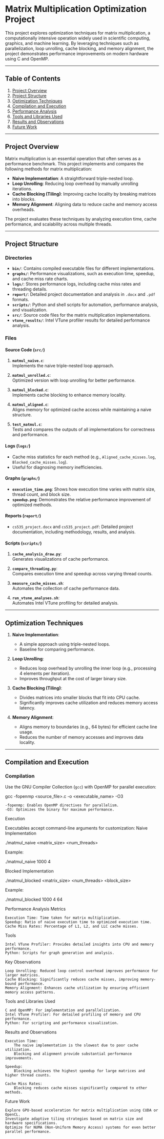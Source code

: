 # Matrix Multiplication Optimization Project

This project explores optimization techniques for matrix multiplication, a computationally intensive operation widely used in scientific computing, graphics, and machine learning. By leveraging techniques such as parallelization, loop unrolling, cache blocking, and memory alignment, the project demonstrates performance improvements on modern hardware using C and OpenMP.

---

## **Table of Contents**
1. [Project Overview](#project-overview)
2. [Project Structure](#project-structure)
3. [Optimization Techniques](#optimization-techniques)
4. [Compilation and Execution](#compilation-and-execution)
5. [Performance Analysis](#performance-analysis)
6. [Tools and Libraries Used](#tools-and-libraries-used)
7. [Results and Observations](#results-and-observations)
8. [Future Work](#future-work)

---

## **Project Overview**

Matrix multiplication is an essential operation that often serves as a performance benchmark. This project implements and compares the following methods for matrix multiplication:
- **Naive Implementation**: A straightforward triple-nested loop.
- **Loop Unrolling**: Reducing loop overhead by manually unrolling iterations.
- **Cache Blocking (Tiling)**: Improving cache locality by breaking matrices into blocks.
- **Memory Alignment**: Aligning data to reduce cache and memory access overheads.

The project evaluates these techniques by analyzing execution time, cache performance, and scalability across multiple threads.

---

## **Project Structure**

### **Directories**
- **`bin/`**: Contains compiled executable files for different implementations.
- **`graphs/`**: Performance visualizations, such as execution time, speedup, and cache miss rate charts.
- **`logs/`**: Stores performance logs, including cache miss rates and threading details.
- **`report/`**: Detailed project documentation and analysis in `.docx` and `.pdf` formats.
- **`scripts/`**: Python and shell scripts for automation, performance analysis, and visualization.
- **`src/`**: Source code files for the matrix multiplication implementations.
- **`vtune_results/`**: Intel VTune profiler results for detailed performance analysis.

### **Files**
#### Source Code (`src/`)
1. **`matmul_naive.c`**:  
   Implements the naive triple-nested loop approach.
   
2. **`matmul_unrolled.c`**:  
   Optimized version with loop unrolling for better performance.

3. **`matmul_blocked.c`**:  
   Implements cache blocking to enhance memory locality.

4. **`matmul_aligned.c`**:  
   Aligns memory for optimized cache access while maintaining a naive structure.

5. **`test_matmul.c`**:  
   Tests and compares the outputs of all implementations for correctness and performance.

#### Logs (`logs/`)
- Cache miss statistics for each method (e.g., `Aligned_cache_misses.log`, `Blocked_cache_misses.log`).
- Useful for diagnosing memory inefficiencies.

#### Graphs (`graphs/`)
- **`execution_time.png`**: Shows how execution time varies with matrix size, thread count, and block size.
- **`speedup.png`**: Demonstrates the relative performance improvement of optimized methods.

#### Reports (`report/`)
- `cs535_project.docx` and `cs535_project.pdf`: Detailed project documentation, including methodology, results, and analysis.

#### Scripts (`scripts/`)
1. **`cache_analysis_draw.py`**:  
   Generates visualizations of cache performance.

2. **`compare_threading.py`**:  
   Compares execution time and speedup across varying thread counts.

3. **`measure_cache_misses.sh`**:  
   Automates the collection of cache performance data.

4. **`run_vtune_analyses.sh`**:  
   Automates Intel VTune profiling for detailed analysis.

---

## **Optimization Techniques**

1. **Naive Implementation**:  
   - A simple approach using triple-nested loops.
   - Baseline for comparing performance.

2. **Loop Unrolling**:  
   - Reduces loop overhead by unrolling the inner loop (e.g., processing 4 elements per iteration).
   - Improves throughput at the cost of larger binary size.

3. **Cache Blocking (Tiling)**:  
   - Divides matrices into smaller blocks that fit into CPU cache.
   - Significantly improves cache utilization and reduces memory access latency.

4. **Memory Alignment**:  
   - Aligns memory to boundaries (e.g., 64 bytes) for efficient cache line usage.
   - Reduces the number of memory accesses and improves data locality.

---

## **Compilation and Execution**

### Compilation
Use the GNU Compiler Collection (`gcc`) with OpenMP for parallel execution:

gcc -fopenmp <source_file>.c -o <executable_name> -O3

    -fopenmp: Enables OpenMP directives for parallelism.
    -O3: Optimizes the binary for maximum performance.

Execution

Executables accept command-line arguments for customization:
Naive Implementation

./matmul_naive <matrix_size> <num_threads>

Example:

./matmul_naive 1000 4

Blocked Implementation

./matmul_blocked <matrix_size> <num_threads> <block_size>

Example:

./matmul_blocked 1000 4 64

Performance Analysis
Metrics

    Execution Time: Time taken for matrix multiplication.
    Speedup: Ratio of naive execution time to optimized execution time.
    Cache Miss Rates: Percentage of L1, L2, and LLC cache misses.

Tools

    Intel VTune Profiler: Provides detailed insights into CPU and memory performance.
    Python: Scripts for graph generation and analysis.

Key Observations

    Loop Unrolling: Reduced loop control overhead improves performance for larger matrices.
    Cache Blocking: Significantly reduces cache misses, improving memory-bound performance.
    Memory Alignment: Enhances cache utilization by ensuring efficient memory access patterns.

Tools and Libraries Used

    C and OpenMP: For implementation and parallelization.
    Intel VTune Profiler: For detailed profiling of memory and CPU performance.
    Python: For scripting and performance visualization.

Results and Observations

    Execution Time:
        The naive implementation is the slowest due to poor cache utilization.
        Blocking and alignment provide substantial performance improvements.

    Speedup:
        Blocking achieves the highest speedup for large matrices and higher thread counts.

    Cache Miss Rates:
        Blocking reduces cache misses significantly compared to other methods.

Future Work

    Explore GPU-based acceleration for matrix multiplication using CUDA or OpenCL.
    Investigate adaptive tiling strategies based on matrix size and hardware specifications.
    Optimize for NUMA (Non-Uniform Memory Access) systems for even better parallel performance.
